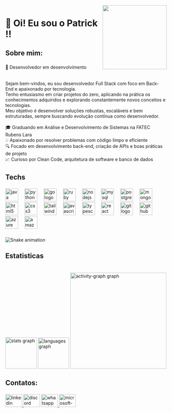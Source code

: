 <img align="right" height="200" src="https://media.giphy.com/media/XwY8z3pRrWlc2Lx1bi/giphy.gif?cid=ecf05e4781oa78jfhzj7v9kggl3vz6vodmnikwlr62z5pkgo&ep=v1_gifs_search&rid=giphy.gif&ct=g"  />

###

<h1 align="left">👋 Oi! Eu sou o Patrick !!</h1>

###

<h2 align="left">Sobre mim:</h2>

###

<p align="left">🚀 Desenvolvedor em desenvolvimento<br><br><br>Sejam bem-vindos, eu sou desenvolvedor Full Stack com foco em Back-End e apaixonado por tecnologia.<br>Tenho entusiasmo em criar projetos do zero, aplicando na prática os conhecimentos adquiridos e explorando constantemente novos conceitos e tecnologias.<br>Meu objetivo é desenvolver soluções robustas, escaláveis e bem estruturadas, sempre buscando evolução contínua como desenvolvedor.<br><br>🎓 Graduando em Análise e Desenvolvimento de Sistemas na FATEC Rubens Lara<br>💡 Apaixonado por resolver problemas com código limpo e eficiente<br>🔍 Focado em desenvolvimento back-end, criação de APIs e boas práticas de projeto<br>📈 Curioso por Clean Code, arquitetura de software e banco de dados</p>

###

<h2 align="left">Techs</h2>

###

<div align="left">
  <img src="https://cdn.jsdelivr.net/gh/devicons/devicon/icons/java/java-original.svg" height="40" alt="java logo"  />
  <img width="12" />
  <img src="https://cdn.jsdelivr.net/gh/devicons/devicon/icons/python/python-original.svg" height="40" alt="python logo"  />
  <img width="12" />
  <img src="https://cdn.jsdelivr.net/gh/devicons/devicon/icons/go/go-original.svg" height="40" alt="go logo"  />
  <img width="12" />
  <img src="https://cdn.jsdelivr.net/gh/devicons/devicon/icons/ruby/ruby-original.svg" height="40" alt="ruby logo"  />
  <img width="12" />
  <img src="https://cdn.jsdelivr.net/gh/devicons/devicon/icons/nodejs/nodejs-original.svg" height="40" alt="nodejs logo"  />
  <img width="12" />
  <img src="https://cdn.jsdelivr.net/gh/devicons/devicon/icons/mysql/mysql-original.svg" height="40" alt="mysql logo"  />
  <img width="12" />
  <img src="https://cdn.jsdelivr.net/gh/devicons/devicon/icons/postgresql/postgresql-original.svg" height="40" alt="postgresql logo"  />
  <img width="12" />
  <img src="https://cdn.jsdelivr.net/gh/devicons/devicon/icons/mongodb/mongodb-original.svg" height="40" alt="mongodb logo"  />
  <img width="12" />
  <img src="https://cdn.jsdelivr.net/gh/devicons/devicon/icons/html5/html5-original.svg" height="40" alt="html5 logo"  />
  <img width="12" />
  <img src="https://cdn.jsdelivr.net/gh/devicons/devicon/icons/css3/css3-original.svg" height="40" alt="css3 logo"  />
  <img width="12" />
  <img src="https://skillicons.dev/icons?i=tailwind" height="40" alt="tailwindcss logo"  />
  <img width="12" />
  <img src="https://cdn.jsdelivr.net/gh/devicons/devicon/icons/javascript/javascript-original.svg" height="40" alt="javascript logo"  />
  <img width="12" />
  <img src="https://cdn.jsdelivr.net/gh/devicons/devicon/icons/typescript/typescript-original.svg" height="40" alt="typescript logo"  />
  <img width="12" />
  <img src="https://cdn.jsdelivr.net/gh/devicons/devicon/icons/react/react-original.svg" height="40" alt="react logo"  />
  <img width="12" />
  <img src="https://cdn.jsdelivr.net/gh/devicons/devicon/icons/git/git-original.svg" height="40" alt="git logo"  />
  <img width="12" />
  <img src="https://skillicons.dev/icons?i=github" height="40" alt="github logo"  />
  <img width="12" />
  <img src="https://cdn.jsdelivr.net/gh/devicons/devicon/icons/azure/azure-original.svg" height="40" alt="azure logo"  />
  <img width="12" />
  <img src="https://skillicons.dev/icons?i=aws" height="40" alt="amazonwebservices logo"  />
</div>

###

<img src="https://raw.githubusercontent.com/Patrick-Carlos/Patrick-Carlos/output/snake.svg" alt="Snake animation" />

###

<h2 align="left">Estatisticas</h2>

###

<br clear="both">

<div align="left">
  <img src="https://github-readme-stats.vercel.app/api?username=Patrick-Carlos&hide_title=false&hide_rank=false&show_icons=false&include_all_commits=true&count_private=true&disable_animations=false&theme=great-gatsby&locale=pt-br&hide_border=false&order=1" height="98" alt="stats graph"  />
  <img src="https://github-readme-stats.vercel.app/api/top-langs?username=Patrick-Carlos&locale=pt-br&hide_title=false&layout=compact&card_width=320&langs_count=12&theme=great-gatsby&hide_border=false&order=2" height="97" alt="languages graph"  />
  <img src="https://github-readme-activity-graph.vercel.app/graph?username=Patrick-Carlos&radius=16&theme=high-contrast&area=true&order=5" height="300" alt="activity-graph graph"  />
</div>

###

<h2 align="left">Contatos:</h2>

###

<div align="left">
  <a href="www.linkedin.com/in/patrickcsouzadev" target="_blank">
    <img src="https://raw.githubusercontent.com/maurodesouza/profile-readme-generator/master/src/assets/icons/social/linkedin/default.svg" width="52" height="40" alt="linkedin logo"  />
  </a>
  <img src="https://raw.githubusercontent.com/maurodesouza/profile-readme-generator/master/src/assets/icons/social/discord/default.svg" width="52" height="40" alt="discord logo"  />
  <a href="+55 13 99161-6105" target="_blank">
    <img src="https://raw.githubusercontent.com/maurodesouza/profile-readme-generator/master/src/assets/icons/social/whatsapp/default.svg" width="52" height="40" alt="whatsapp logo"  />
  </a>
  <a href="patrickcsouza.dev@outlook.com" target="_blank">
    <img src="https://raw.githubusercontent.com/maurodesouza/profile-readme-generator/master/src/assets/icons/social/microsoft-outlook/default.svg" width="52" height="40" alt="microsoft-outlook logo"  />
  </a>
</div>

###
